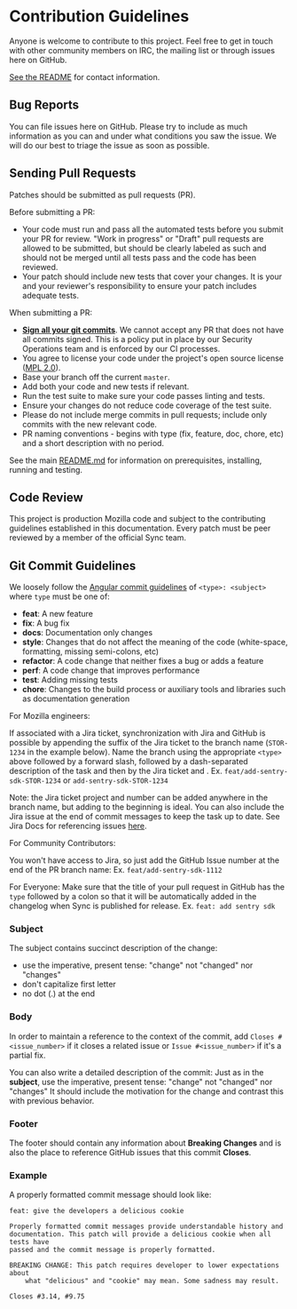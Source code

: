 # Contribution Guidelines

Anyone is welcome to contribute to this project. Feel free to get in touch with
other community members on IRC, the mailing list or through issues here on
GitHub.

[See the README](/README.md) for contact information.

## Bug Reports

You can file issues here on GitHub. Please try to include as much information as
you can and under what conditions you saw the issue. We will do our best to triage
the issue as soon as possible.

## Sending Pull Requests

Patches should be submitted as pull requests (PR).

Before submitting a PR:
- Your code must run and pass all the automated tests before you submit your PR
  for review. "Work in progress" or "Draft" pull requests are allowed to be submitted,
  but should be clearly labeled as such and should not be merged until all tests pass and the code
  has been reviewed.
- Your patch should include new tests that cover your changes. It is your and
  your reviewer's responsibility to ensure your patch includes adequate tests.

When submitting a PR:
- **[Sign all your git commits](https://docs.github.com/en/authentication/managing-commit-signature-verification/about-commit-signature-verification#ssh-commit-verification)**.
  We cannot accept any PR that does not have all commits signed. This is a policy
  put in place by our Security Operations team and is enforced by our CI processes.
- You agree to license your code under the project's open source license
  ([MPL 2.0](/LICENSE)).
- Base your branch off the current `master`.
- Add both your code and new tests if relevant.
- Run the test suite to make sure your code passes linting and tests.
- Ensure your changes do not reduce code coverage of the test suite.
- Please do not include merge commits in pull requests; include only commits
  with the new relevant code.
- PR naming conventions - begins with type (fix, feature, doc, chore, etc) and a short description with no period.

See the main [README.md](/README.md) for information on prerequisites,
installing, running and testing.

## Code Review

This project is production Mozilla code and subject to the contributing guidelines established in this documentation. Every patch must be peer reviewed by a member of the official Sync team. 

## Git Commit Guidelines

We loosely follow the [Angular commit guidelines][angular_commit_guidelines]
of `<type>: <subject>` where `type` must be one of:

* **feat**: A new feature
* **fix**: A bug fix
* **docs**: Documentation only changes
* **style**: Changes that do not affect the meaning of the code (white-space, formatting, missing
  semi-colons, etc)
* **refactor**: A code change that neither fixes a bug or adds a feature
* **perf**: A code change that improves performance
* **test**: Adding missing tests
* **chore**: Changes to the build process or auxiliary tools and libraries such as documentation
  generation

For Mozilla engineers:

If associated with a Jira ticket, synchronization with Jira and GitHub is possible by appending the suffix of the Jira ticket to the branch name (`STOR-1234` in the example below). Name the branch using the appropriate `<type>` above followed by a forward slash, followed by a dash-separated description of the task and then by the Jira ticket and 
. Ex. `feat/add-sentry-sdk-STOR-1234` or `add-sentry-sdk-STOR-1234` 

Note: the Jira ticket project and number can be added anywhere in the
branch name, but adding to the beginning is ideal. You can also include the Jira issue at the end of
commit messages to keep the task up to date. See Jira Docs for referencing issues [here][jira].

For Community Contributors:

You won't have access to Jira, so just add the GitHub Issue number at the end of the PR branch name:
Ex. `feat/add-sentry-sdk-1112`

For Everyone:
Make sure that the title of your pull request in GitHub has the `type` followed by a colon so that it will be automatically added in the changelog when Sync is published for release.
Ex. `feat: add sentry sdk`

[angular_commit_guidelines]: https://github.com/angular/angular/blob/main/CONTRIBUTING.md
[jira]: https://support.atlassian.com/jira-software-cloud/docs/reference-issues-in-your-development-work/

### Subject

The subject contains succinct description of the change:

* use the imperative, present tense: "change" not "changed" nor "changes"
* don't capitalize first letter
* no dot (.) at the end

### Body

In order to maintain a reference to the context of the commit, add
`Closes #<issue_number>` if it closes a related issue or `Issue #<issue_number>`
if it's a partial fix.

You can also write a detailed description of the commit: Just as in the
**subject**, use the imperative, present tense: "change" not "changed" nor
"changes" It should include the motivation for the change and contrast this with
previous behavior.

### Footer

The footer should contain any information about **Breaking Changes** and is also
the place to reference GitHub issues that this commit **Closes**.

### Example

A properly formatted commit message should look like:

```
feat: give the developers a delicious cookie

Properly formatted commit messages provide understandable history and
documentation. This patch will provide a delicious cookie when all tests have
passed and the commit message is properly formatted.

BREAKING CHANGE: This patch requires developer to lower expectations about
    what "delicious" and "cookie" may mean. Some sadness may result.

Closes #3.14, #9.75
```
